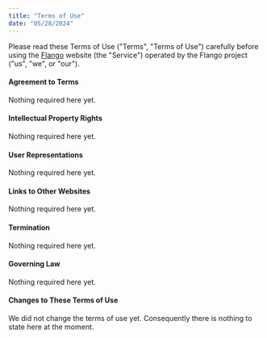 ```yaml
---
title: "Terms of Use"
date: "05/28/2024"
---
```


Please read these Terms of Use ("Terms", "Terms of Use") carefully before using the [Flango](https://flango-dev.github.io) website (the "Service") operated by the Flango project ("us", "we", or "our").

#### Agreement to Terms
Nothing required here yet.

#### Intellectual Property Rights
Nothing required here yet.

#### User Representations
Nothing required here yet.

#### Links to Other Websites
Nothing required here yet.

#### Termination
Nothing required here yet.

#### Governing Law
Nothing required here yet.

#### Changes to These Terms of Use
We did not change the terms of use yet. Consequently there is nothing to state here at the moment.
